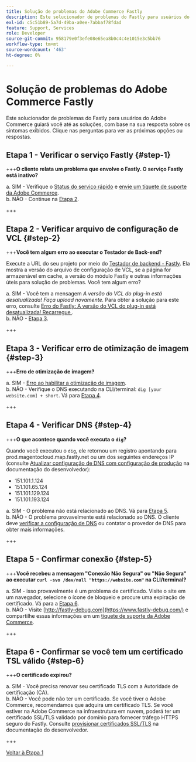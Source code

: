 ```yaml
---
title: Solução de problemas do Adobe Commerce Fastly
description: Este solucionador de problemas do Fastly para usuários do Adobe Commerce guiará você até as soluções, com base na sua resposta sobre os sintomas exibidos. Clique nas perguntas para ver as próximas opções ou respostas.
exl-id: c5c51b89-5a7d-49ba-a0ee-7abbaf78fdad
feature: Support, Services
role: Developer
source-git-commit: 958179e0f3efe08e65ea8b0c4c4e1015e3c5bb76
workflow-type: tm+mt
source-wordcount: '463'
ht-degree: 0%

---
```


# Solução de problemas do Adobe Commerce Fastly

Este solucionador de problemas do Fastly para usuários do Adobe Commerce guiará você até as soluções, com base na sua resposta sobre os sintomas exibidos. Clique nas perguntas para ver as próximas opções ou respostas.

## Etapa 1 - Verificar o serviço Fastly {#step-1}

+++**O cliente relata um problema que envolve o Fastly. O serviço Fastly está inativo?**

a. SIM - Verifique o [Status do serviço rápido](https://status.fastly.com/) e [envie um tíquete de suporte da Adobe Commerce](/help/help-center-guide/help-center/magento-help-center-user-guide.md#submit-ticket).\
b. NÃO - Continue na [Etapa 2](#step-2).

+++

## Etapa 2 - Verificar arquivo de configuração de VCL {#step-2}

+++**Você tem algum erro ao executar o Testador de Back-end?**

Execute a URL do seu projeto por meio do [Testador de backend - Fastly](https://magento-tester.global.ssl.fastly.net/magento-tester/). Ela mostra a versão do arquivo de configuração de VCL, se a página for armazenável em cache, a versão do módulo Fastly e outras informações úteis para solução de problemas. Você tem algum erro?

a. SIM - Você tem a mensagem _A versão do VCL do plug-in está desatualizada! Faça upload novamente._ Para obter a solução para este erro, consulte [Erro do Fastly: A versão do VCL do plug-in está desatualizada! Recarregue ](/help/troubleshooting/miscellaneous/fastly-error-plugin-vcl-version-is-outdated-please-re-upload.md).\
b. NÃO - [Etapa 3](#step-3).

+++

## Etapa 3 - Verificar erro de otimização de imagem {#step-3}

+++**Erro de otimização de imagem?**

a. SIM - [Erro ao habilitar a otimização de imagem](/help/troubleshooting/miscellaneous/error-enabling-image-optimization-in-magento-commerce.md).\
b. NÃO - Verifique o DNS executando na CLI/terminal: `dig [your website.com] + short`. Vá para [Etapa 4](#step-4).

+++

## Etapa 4 - Verificar DNS {#step-4}

+++**O que acontece quando você executa o `dig`?**

Quando você executou o `dig`, ele retornou um registro apontando para prod.magentocloud.map.fastly.net ou um dos seguintes endereços IP (consulte [Atualizar configuração de DNS com configuração de produção](https://devdocs.magento.com/cloud/live/site-launch-checklist.html#dns) na documentação do desenvolvedor):

* 151.101.1.124
* 151.101.65.124
* 151.101.129.124
* 151.101.193.124

a. SIM - O problema não está relacionado ao DNS. Vá para [Etapa 5](#step-5).\
b. NÃO - O problema provavelmente está relacionado ao DNS. O cliente deve [verificar a configuração de DNS](https://devdocs.magento.com/cloud/live/site-launch-checklist.html#dns "https://devdocs.magento.com/cloud/live/site-launch-checklist.html#dns") ou contatar o provedor de DNS para obter mais informações.

+++

## Etapa 5 - Confirmar conexão {#step-5}

+++**Você recebeu a mensagem &quot;Conexão Não Segura&quot; ou &quot;Não Segura&quot; ao executar `curl -svo /dev/null "https://website.com"` na CLI/terminal?**

a. SIM - isso provavelmente é um problema de certificado. Visite o site em um navegador, selecione o ícone de bloqueio e procure uma expiração de certificado. Vá para a [Etapa 6](#step-6).\
b. NÃO - Visite [http://fastly-debug.com](https://www.fastly-debug.com/) e compartilhe essas informações em um [tíquete de suporte da Adobe Commerce](/help/help-center-guide/help-center/magento-help-center-user-guide.md#submit-ticket).

+++

## Etapa 6 - Confirmar se você tem um certificado TSL válido {#step-6}

+++**O certificado expirou?**

a. SIM - Você precisa renovar seu certificado TLS com a Autoridade de certificação (CA).\
b. NÃO - Você pode não ter um certificado. Se você tiver o Adobe Commerce, recomendamos que adquira um certificado TLS. Se você estiver na Adobe Commerce na infraestrutura em nuvem, poderá ter um certificado SSL/TLS validado por domínio para fornecer tráfego HTTPS seguro do Fastly. Consulte [provisionar certificados SSL/TLS](https://devdocs.magento.com/cloud/cdn/configure-fastly.html#provision-ssltls-certificates) na documentação do desenvolvedor.

+++

[Voltar à Etapa 1](#step-1)
